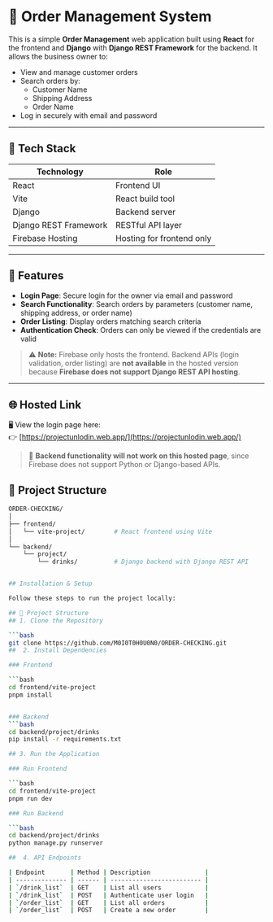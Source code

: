 # 🧾 Order Management System

This is a simple **Order Management** web application built using **React** for the frontend and **Django** with **Django REST Framework** for the backend. It allows the business owner to:

- View and manage customer orders
- Search orders by:
  - Customer Name
  - Shipping Address
  - Order Name
- Log in securely with email and password

---

## 🚀 Tech Stack

| Technology             | Role                     |
| ---------------------- | ------------------------ |
| React                  | Frontend UI              |
| Vite                   | React build tool         |
| Django                 | Backend server           |
| Django REST Framework  | RESTful API layer        |
| Firebase Hosting       | Hosting for frontend only |

---

## 🔐 Features

- **Login Page**: Secure login for the owner via email and password
- **Search Functionality**: Search orders by parameters (customer name, shipping address, or order name)
- **Order Listing**: Display orders matching search criteria
- **Authentication Check**: Orders can only be viewed if the credentials are valid

> ⚠️ **Note:** Firebase only hosts the frontend. Backend APIs (login validation, order listing) are **not available** in the hosted version because **Firebase does not support Django REST API hosting**.

---

## 🌐 Hosted Link

🖥️ View the login page here:  
👉 [https://projectunlodin.web.app/](https://projectunlodin.web.app/)

> 🛑 **Backend functionality will not work on this hosted page**, since Firebase does not support Python or Django-based APIs.



## 📁 Project Structure

```bash
ORDER-CHECKING/
│
├── frontend/
│   └── vite-project/        # React frontend using Vite
│
└── backend/
    └── project/
        └── drinks/          # Django backend with Django REST API


## Installation & Setup

Follow these steps to run the project locally:

## 📁 Project Structure
## 1. Clone the Repository

```bash
git clone https://github.com/M0I0T0H0U0N0/ORDER-CHECKING.git
##  2. Install Dependencies

### Frontend

```bash
cd frontend/vite-project
pnpm install


### Backend
```bash
cd backend/project/drinks
pip install -r requirements.txt

## 3. Run the Application

### Run Frontend

```bash
cd frontend/vite-project
pnpm run dev

### Run Backend

```bash
cd backend/project/drinks
python manage.py runserver

##  4. API Endpoints

| Endpoint       | Method | Description               |
| -------------- | ------ | ------------------------- |
| `/drink_list`  | GET    | List all users            |
| `/drink_list`  | POST   | Authenticate user login   |
| `/order_list`  | GET    | List all orders           |
| `/order_list`  | POST   | Create a new order        |

